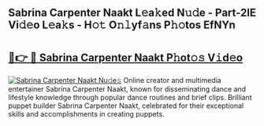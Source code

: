 ## Sabrina Carpenter Naakt L𝚎a𝚔ed N𝚞𝚍e - Part-2lE Vi𝚍𝚎o L𝚎a𝚔s - H𝚘𝚝 O𝚗𝚕yf𝚊ns P𝚑𝚘tos EfNYn

# <h2><a href="http://kfe8h5n.oniu.top/?m=Sabrina+Carpenter+Naakt">🔗👉 🔴 Sabrina Carpenter Naakt P𝚑ot𝚘𝚜 V𝚒d𝚎o</a></h2>

[![Sabrina Carpenter Naakt Nu𝚍e𝚜](https://i.imgur.com/0qMVB7G.gif)](http://kfe8h5n.oniu.top/?m=Sabrina+Carpenter+Naakt)
Online creator and multimedia entertainer Sabrina Carpenter Naakt, known for disseminating dance and lifestyle knowledge through popular dance routines and brief clips. Brilliant puppet builder Sabrina Carpenter Naakt, celebrated for their exceptional skills and accomplishments in creating puppets.  
